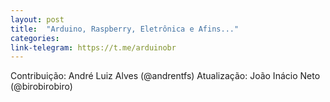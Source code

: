 ```yaml
---
layout: post
title:  "Arduino, Raspberry, Eletrônica e Afins..."
categories: 
link-telegram: https://t.me/arduinobr
---
```

Contribuição: André Luiz Alves (@andrentfs)
Atualização: João Inácio Neto (@birobirobiro)

